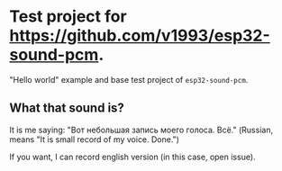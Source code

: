 # Test project for https://github.com/v1993/esp32-sound-pcm.

"Hello world" example and base test project of `esp32-sound-pcm`.

## What that sound is?
It is me saying: "Вот небольшая запись моего голоса. Всё." (Russian, means "It is small record of my voice. Done.")

If you want, I can record english version (in this case, open issue).

